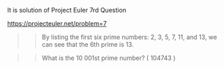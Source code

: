 It is solution of Project Euler 7rd Question


https://projecteuler.net/problem=7

>> By listing the first six prime numbers: 2, 3, 5, 7, 11, and 13, we can see that the 6th prime is 13.

>>  What is the 10 001st prime number? ( 104743 )
